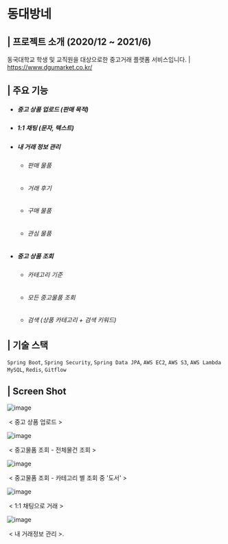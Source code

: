 # 동대방네 

## | 프로젝트 소개 (2020/12 ~ 2021/6)

동국대학교 학생 및 교직원을 대상으로한 중고거래 플랫폼 서비스입니다. | https://www.dgumarket.co.kr/ 

## | 주요 기능 

- ##### 중고 상품 업로드 (판매 목적)

- ##### 1:1 채팅 (문자, 텍스트)

- ##### 내 거래 정보 관리 

  - ###### 판매 물품

  - ###### 거래 후기 

  - ###### 구매 물품

  - ###### 관심 물품

- ##### 중고 상품 조회 

  - ###### 카테고리 기준

  - ###### 모든 중고물품 조회

  - ###### 검색 (상품 카테고리 + 검색 키워드)

## | 기술 스택 

`Spring Boot`, `Spring Security`, `Spring Data JPA`, `AWS EC2`, `AWS S3`, `AWS Lambda` `MySQL`, `Redis`, `Gitflow`

## | Screen Shot

![image](https://user-images.githubusercontent.com/70354365/176466898-416ac5bd-15e7-47a8-a28b-a01c20296100.png)

​													 < 중고 상품 업로드 > 

![image](https://user-images.githubusercontent.com/70354365/176466940-ca56edb8-4cd6-48a6-b52a-e1b8f7e91340.png)

​													 < 중고물품 조회 - 전체물건 조회 >

![image](https://user-images.githubusercontent.com/70354365/176466994-e84c911c-41f9-4be2-9c31-69d3db6cbca1.png)

​													 < 중고물품 조회 - 카테고리 별 조회 중 '도서' >

![image](https://user-images.githubusercontent.com/70354365/176467067-3c82eae7-badc-4d61-86d4-337c593ba992.png)

​												 < 1:1 채팅으로 거래 > 		

![image](https://user-images.githubusercontent.com/70354365/176467121-1f3c1ca4-923e-407f-b46e-1c7e72e7d4fb.png)

​							  < 내 거래정보 관리 >. 										

